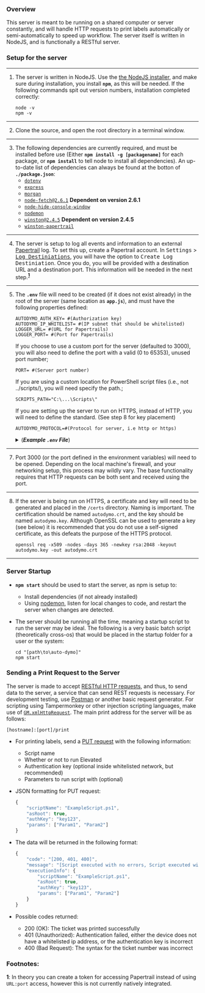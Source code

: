 ### **Overview**

This server is meant to be running on a shared computer or server constantly, and will handle HTTP requests to print labels automatically or semi-automatically to speed up workflow. The server itself is written in NodeJS, and is functionally a RESTful server.

### **Setup for the server**

---
1. The server is written in NodeJS. Use the [the NodeJS installer](https://nodejs.org/en/), and make sure during installation, you install **`npm`**, as this will be needed. If the following commands spit out version numbers, installation completed correctly:

    ```
    node -v
    npm -v
    ```
---
2. Clone the source, and open the root directory in a terminal window.
---
3. The following dependencies are currently required, and must be installed before use (Either **`npm install -g [packagename]`** for each package, or **`npm install`** to tell node to install all dependencies). An up-to-date list of dependencies can always be found at the botton of **`./package.json`**:
    * [`dotenv`](https://www.npmjs.com/package/dotenv)
    * [`express`](https://www.npmjs.com/package/express)
    * [`morgan`](https://www.npmjs.com/package/morgan)
    * [`node-fetch@2.6.1`](https://www.npmjs.com/package/node-fetch) **Dependent on version 2.6.1**
    * [`node-hide-console-window`](https://www.npmjs.com/package/node-hide-console-window)
    * [`nodemon`](https://www.npmjs.com/package/nodemon)
    * [`winston@2.4.5`](https://www.npmjs.com/package/winston) **Dependent on version 2.4.5**
    * [`winston-papertrail`](https://www.npmjs.com/winston-papertrail)
---
4. The server is setup to log all events and information to an external [Papertrail](https://papertrailapp.com/) log. To set this up, create a Papertrail account. In <kbd>Settings</kbd> > [<kbd>Log Destiniations</kbd>](https://papertrailapp.com/account/destinations), you will have the option to <kbd>Create Log Destiniation</kbd>. Once you do, you will be provided with a destination URL and a destination port. This information will be needed in the next step.**<sup>[1](#papertrailfootnote)</sup>**
---
5. The **`.env`** file will need to be created (if it does not exist already) in the root of the server (same location as **`app.js`**), and must have the following properties defined:

    ```
    AUTODYMO_AUTH_KEY= #(Authorization key)
    AUTODYMO_IP_WHITELIST= #(IP subnet that should be whitelisted)
    LOGGER_URL= #(URL for Papertrails)
    LOGGER_PORT= #(Port for Papertrails)

    ```

    If you choose to use a custom port for the server (defaulted to 3000), you will also need to define the port with a valid (0 to 65353), unused port number;

    ```
    PORT= #(Server port number)
    ```

    If you are using a custom location for PowerShell script files (i.e., not ../scripts/), you will need specify the path.;

    ```
    SCRIPTS_PATH="C:\...\Scripts\"
    ```
    If you are setting up the server to run on HTTPS, instead of HTTP, you will need to define the standard. (See step 8 for key placement)
    ```
    AUTODYMO_PROTOCOL=#(Protocol for server, i.e http or https)
    ```

    <details>
    <summary>(<b><i>Example <code>.env</code> File</i></b>)</summary>
    <!-- have to be followed by an empty line! -->

        AUTODYMO_AUTH_KEY= authKey123 
        AUTODYMO_IP_WHITELIST= 192.168.1.4
        AUTODYMO_PROTOCOL=http
        PORT=4567

        SCRIPTS_PATH="C:\Scripts\"

        LOGGER_URL= logs1.papertrailapp.com
        LOGGER_PORT= 12345
    </details>

---
7. Port 3000 (or the port defined in the environment variables) will need to be opened. Depending on the local machine's firewall, and your networking setup, this process may wildly vary. The base functionality requires that HTTP requests can be both sent and received using the port.
---
8. If the server is being run on HTTPS, a certificate and key will need to be generated and placed in the `/certs` directory. Naming is important. The certification should be named `autodymo.crt`, and the key should be named `autodymo.key`. Although OpenSSL can be used to generate a key (see below) it is recommended that you do not use a self-signed certificate, as this defeats the purpose of the HTTPS protocol.

    ```
    openssl req -x509 -nodes -days 365 -newkey rsa:2048 -keyout autodymo.key -out autodymo.crt
    ```
---

### **Server Startup**

* **`npm start`** should be used to start the server, as npm is setup to:

    * Install dependencies (if not already installed)
    * Using [nodemon](https://www.npmjs.com/package/nodemon), listen for local changes to code, and restart the server when changes are detected.  
* The server should be running all the time, meaning a startup script to run the server may be ideal. The following is a very basic batch script (theoretically cross-os) that would be placed in the startup folder for a user or the system:

    ```
    cd "[path\to\auto-dymo]"
    npm start
    ```
### **Sending a Print Request to the Server**

The server is made to accept [RESTful HTTP requests](https://www.restapitutorial.com/lessons/httpmethods.html), and thus, to send data to the server, a service that can send REST requests is necessary. For development testing, use [Postman](https://www.postman.com) or another basic request generator. For scripting using Tampermonkey or other injection scripting languages, make use of [`GM.xmlHttpRequest`](https://wiki.greasespot.net/GM.xmlHttpRequest). The main print address for the server will be as follows:

    [hostname]:[port]/print

* For printing labels, send a [PUT request](https://www.restapitutorial.com/lessons/httpmethods.html#put) with the following information:
    * Script name
    * Whether or not to run Elevated
    * Authentication key (optional inside whitelisted network, but recommended)
    * Parameters to run script with (optional)
* JSON formatting for PUT request:

    ```javascript
    {
        "scriptName": "ExampleScript.ps1",
        "asRoot": true,
        "authKey": "key123",
        "params": ["Param1", "Param2"]
    }
    ```
* The data will be returned in the following format:

    ```javascript
    {
        "code": "[200, 401, 400]",
        "message": "[Script executed with no errors, Script executed with errors, see logs for more details, Invalid authentication method provided]",
        "executionInfo": {
            "scriptName": "ExampleScript.ps1",
            "asRoot": true,
            "authKey": "key123",
            "params": ["Param1", "Param2"]
        }
    }
    ```
* Possible codes returned:
    * 200 (OK): The ticket was printed successfully
    * 401 (Unauthorized): Authentication failed, either the device does not have a whitelisted ip address, or the authentication key is incorrect
    * 400 (Bad Request): The syntax for the ticket number was incorrect

### Footnotes:

**<a name="papertrailfootnote">1</a>**: In theory you can create a token for accessing Papertrail instead of using `URL:port` access, however this is not currently natively integrated.